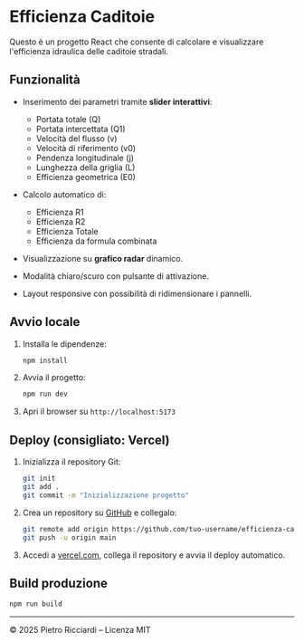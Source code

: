# Efficienza Caditoie

Questo è un progetto React che consente di calcolare e visualizzare l'efficienza idraulica delle caditoie stradali.

## Funzionalità

- Inserimento dei parametri tramite **slider interattivi**:
  - Portata totale (Q)
  - Portata intercettata (Q1)
  - Velocità del flusso (v)
  - Velocità di riferimento (v0)
  - Pendenza longitudinale (j)
  - Lunghezza della griglia (L)
  - Efficienza geometrica (E0)

- Calcolo automatico di:
  - Efficienza R1
  - Efficienza R2
  - Efficienza Totale
  - Efficienza da formula combinata

- Visualizzazione su **grafico radar** dinamico.
- Modalità chiaro/scuro con pulsante di attivazione.
- Layout responsive con possibilità di ridimensionare i pannelli.

## Avvio locale

1. Installa le dipendenze:
   ```bash
   npm install
   ```

2. Avvia il progetto:
   ```bash
   npm run dev
   ```

3. Apri il browser su `http://localhost:5173`

## Deploy (consigliato: Vercel)

1. Inizializza il repository Git:
   ```bash
   git init
   git add .
   git commit -m "Inizializzazione progetto"
   ```

2. Crea un repository su [GitHub](https://github.com) e collegalo:
   ```bash
   git remote add origin https://github.com/tuo-username/efficienza-caditoie.git
   git push -u origin main
   ```

3. Accedi a [vercel.com](https://vercel.com), collega il repository e avvia il deploy automatico.

## Build produzione

```bash
npm run build
```

---

© 2025 Pietro Ricciardi – Licenza MIT
